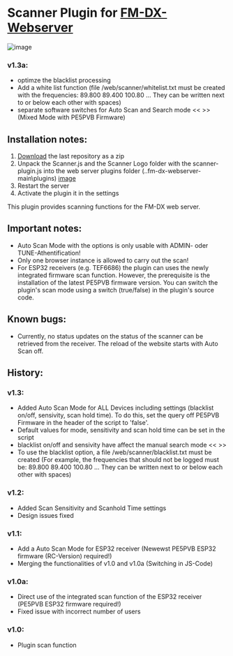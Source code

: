 # Scanner Plugin for [FM-DX-Webserver](https://github.com/NoobishSVK/fm-dx-webserver)
![image](https://github.com/Highpoint2000/webserver-scanner/assets/168109804/548c8bac-1cc0-4c25-8272-fc039b495d4e)

### v1.3a:
- optimze the blacklist processing
- Add a white list function (file /web/scanner/whitelist.txt must be created with the frequencies:  89.800 89.400 100.80 ... They can be written next to or below each other with spaces)
- separate software switches for Auto Scan and Search mode << >> (Mixed Mode with PE5PVB Firmware) 

## Installation notes:

1. [Download](https://github.com/Highpoint2000/webserver-scanner/releases) the last repository as a zip
2. Unpack the Scanner.js and the Scanner Logo folder with the scanner-plugin.js into the web server plugins folder (..fm-dx-webserver-main\plugins) 
[image](https://github.com/Highpoint2000/webserver-scanner/assets/168109804/15e5d4eb-eb09-4466-972b-20a569737cf0)
3. Restart the server
4. Activate the plugin it in the settings

This plugin provides scanning functions for the FM-DX web server.

## Important notes: 

- Auto Scan Mode with the options is only usable with ADMIN- oder TUNE-Athentification! 
- Only one browser instance is allowed to carry out the scan!
- For ESP32 receivers (e.g. TEF6686) the plugin can uses the newly integrated firmware scan function. However, the prerequisite is the installation of the latest PE5PVB firmware version. You can switch the plugin's scan mode using a switch (true/false) in the plugin's source code. 

## Known bugs:
- Currently, no status updates on the status of the scanner can be retrieved from the receiver. The reload of the website starts with Auto Scan off. 

## History: 

### v1.3:
- Added Auto Scan Mode for ALL Devices including settings (blacklist on/off, sensivity, scan hold time). To do this, set the query off PE5PVB Firmware in the header of the script to 'false'.
- Default values ​​for mode, sensitivity and scan hold time can be set in the script
- blacklist on/off and sensivity have affect the manual search mode << >>
- To use the blacklist option, a file /web/scanner/blacklist.txt must be created  (For example, the frequencies that should not be logged must be: 89.800 89.400 100.80 ... They can be written next to or below each other with spaces)

### v1.2:
- Added Scan Sensitivity and Scanhold Time settings
- Design issues fixed

### v1.1:
- Add a Auto Scan Mode for ESP32 receiver (Newewst PE5PVB ESP32 firmware (RC-Version) required!)
- Merging the functionalities of v1.0 and v1.0a (Switching in JS-Code)

### v1.0a:
- Direct use of the integrated scan function of the ESP32 receiver (PE5PVB ESP32 firmware required!)
- Fixed issue with incorrect number of users

### v1.0:
- Plugin scan function 
